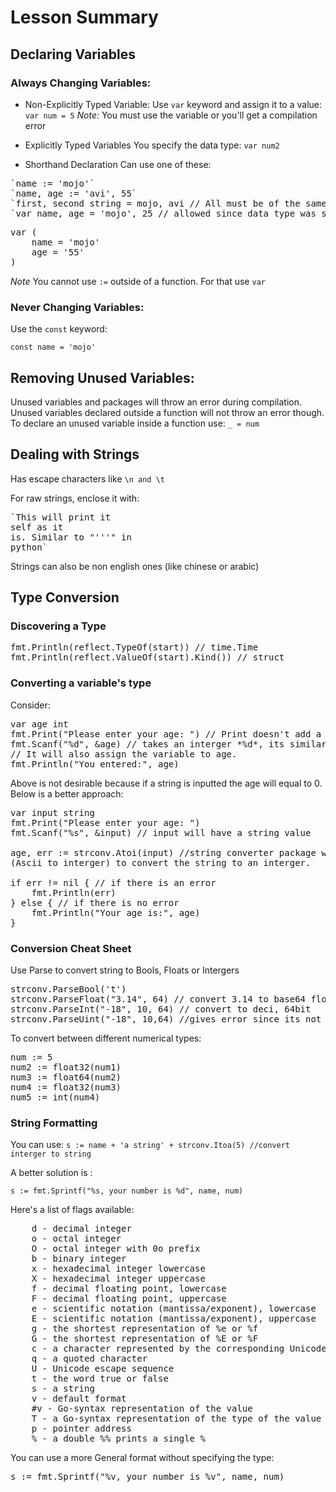 # Lesson Summary

## Declaring Variables

### Always Changing Variables:

- Non-Explicitly Typed Variable:
Use `var` keyword and assign it to a value:
`var num = 5`
*Note:* You must use the variable or you'll get a compilation error

- Explicitly Typed Variables
You specify the data type:
`var num2`

- Shorthand Declaration
Can use one of these:
<pre>
`name := 'mojo'`
`name, age := 'avi', 55`
`first, second string = mojo, avi // All must be of the same type`
`var name, age = 'mojo', 25 // allowed since data type was specified`
</pre>

<pre>
var (
    name = 'mojo'
    age = '55'
)
</pre>

*Note* You cannot use `:=` outside of a function. For that use `var`

### Never Changing Variables:

Use the `const` keyword:

`const name = 'mojo'`

## Removing Unused Variables:

Unused variables and packages will throw an error during compilation. Unused
variables declared outside a function will not throw an error though. To
declare an unused variable inside a function use: `_ = num`

## Dealing with Strings

Has escape characters like `\n and \t`

For raw strings, enclose it with:

<pre>
`This will print it
self as it
is. Similar to "'''" in
python`
</pre>

Strings can also be non english ones (like chinese or arabic)

## Type Conversion

### Discovering a Type

<pre>
fmt.Println(reflect.TypeOf(start)) // time.Time
fmt.Println(reflect.ValueOf(start).Kind()) // struct
</pre>

### Converting a variable's type

Consider:
<pre>
var age int
fmt.Print("Please enter your age: ") // Print doesn't add a new line
fmt.Scanf("%d", &age) // takes an interger *%d*, its similar to input()
// It will also assign the variable to age.
fmt.Println("You entered:", age)
</pre>
Above is not desirable because if a string is inputted the age will equal to
0. Below is a better approach:

<pre>
var input string
fmt.Print("Please enter your age: ")
fmt.Scanf("%s", &input) // input will have a string value

age, err := strconv.Atoi(input) //string converter package with function Atoi
(Ascii to interger) to convert the string to an interger.

if err != nil { // if there is an error
    fmt.Println(err)
} else { // if there is no error
    fmt.Println("Your age is:", age)
}
</pre>
### Conversion Cheat Sheet

Use Parse to convert string to Bools, Floats or Intergers

<pre>
strconv.ParseBool('t')
strconv.ParseFloat("3.14", 64) // convert 3.14 to base64 float
strconv.ParseInt("-18", 10, 64) // convert to deci, 64bit
strconv.ParseUint("-18", 10,64) //gives error since its not Unassigned int
</pre>

To convert between different numerical types:

<pre>
num := 5
num2 := float32(num1)
num3 := float64(num2)
num4 := float32(num3)
num5 := int(num4)
</pre>

### String Formatting

You can use:
`s := name + 'a string' + strconv.Itoa(5) //convert interger to string`

A better solution is :

`s := fmt.Sprintf("%s, your number is %d", name, num)`

Here's a list of flags available:
<pre>
    d - decimal integer
    o - octal integer
    O - octal integer with 0o prefix
    b - binary integer
    x - hexadecimal integer lowercase
    X - hexadecimal integer uppercase
    f - decimal floating point, lowercase
    F - decimal floating point, uppercase
    e - scientific notation (mantissa/exponent), lowercase
    E - scientific notation (mantissa/exponent), uppercase
    g - the shortest representation of %e or %f
    G - the shortest representation of %E or %F
    c - a character represented by the corresponding Unicode code point
    q - a quoted character
    U - Unicode escape sequence
    t - the word true or false
    s - a string
    v - default format
    #v - Go-syntax representation of the value
    T - a Go-syntax representation of the type of the value
    p - pointer address
    % - a double %% prints a single %
</pre>

You can use a more General format without specifying the type:

<pre>
s := fmt.Sprintf("%v, your number is %v", name, num)
</pre>
